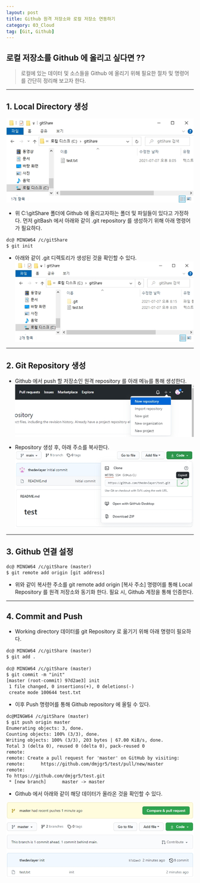 ```yaml
---
layout: post
title: Github 원격 저장소와 로컬 저장소 연동하기
category: 03_Cloud
tag: [Git, Github]
---
```


## 로컬 저장소를 Github 에 올리고 싶다면 ??


> 로컬에 있는 데이터 및 소스들을 Github 에 올리기 위해 필요한 절차 및 명령어를 간단히 정리해 보고자 한다.

------


## 1. Local Directory 생성

![generateFolder](/assets/images/gitset1.jpg)

- 위 C:\gitShare 폴더에 Github 에 올리고자하는 폴더 및 파일들이 있다고 가정하다. 먼저 gitBash 에서 아래와 같이 .git repository 를 생성하기 위해 아래 명령어가 필요하다.

```
dc@ MINGW64 /c/gitShare
$ git init
```


- 아래와 같이 .git 디렉토리가 생성된 것을 확인할 수 있다.
![generateFolder](/assets/images/gitset2.jpg)


------

## 2. Git Repository 생성

- Github 에서 push 할 저장소인 원격 repository 를 아래 메뉴를 통해 생성한다.
![generateFolder](/assets/images/gitset3.jpg)

- Repository 생성 후, 아래 주소를 복사한다.
![generateFolder](/assets/images/gitset4.jpg)


------


## 3. Github 연결 설정

```
dc@ MINGW64 /c/gitShare (master) 
$ git remote add origin [git address]
```

- 위와 같이 복사한 주소를 git remote add origin [복사 주소] 명령어를 통해 Local Repository 를 원격 저장소와 동기화 한다.
필요 시, Github 계정을 통해 인증한다.



------

## 4. Commit and Push

- Working directory 데이터를 git Repository 로 옮기기 위해 아래 명령이 필요하다.

```
dc@ MINGW64 /c/gitShare (master)
$ git add .

dc@ MINGW64 /c/gitShare (master)
$ git commit -m "init"
[master (root-commit) 97d2ae3] init
 1 file changed, 0 insertions(+), 0 deletions(-)
 create mode 100644 test.txt
```


- 이후 Push 명령어를 통해 Github repository 에 올릴 수 있다.

```
dc@MINGW64 /c/gitShare (master)
$ git push origin master
Enumerating objects: 3, done.
Counting objects: 100% (3/3), done.
Writing objects: 100% (3/3), 203 bytes | 67.00 KiB/s, done.
Total 3 (delta 0), reused 0 (delta 0), pack-reused 0
remote:
remote: Create a pull request for 'master' on GitHub by visiting:
remote:      https://github.com/dmjgr5/test/pull/new/master
remote:
To https://github.com/dmjgr5/test.git
 * [new branch]      master -> master
```

- Github 에서 아래와 같이 해당 데이터가 올라온 것을 확인할 수 있다.

![generateFolder](/assets/images/gitset5.jpg)


